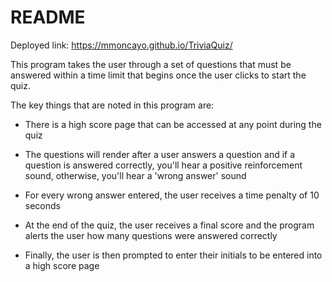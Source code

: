# README

Deployed link: https://mmoncayo.github.io/TriviaQuiz/

This program takes the user through a set of questions that must be answered within a time limit that begins once the user clicks to start the quiz.

The key things that are noted in this program are: 

* There is a high score page that can be accessed at any point during the quiz 

* The questions will render after a user answers a question and if a question is answered correctly, you'll hear a positive reinforcement sound, otherwise, you'll hear a 'wrong answer' sound

* For every wrong answer entered, the user receives a time penalty of 10 seconds 

* At the end of the quiz, the user receives a final score and the program alerts the user how many questions were answered correctly

* Finally, the user is then prompted to enter their initials to be entered into a high score page 
